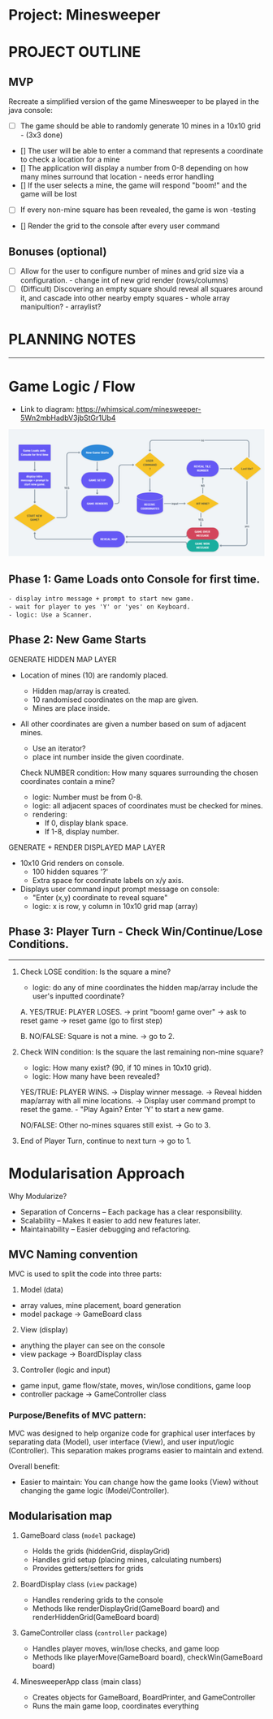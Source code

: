 # Project: Minesweeper

# PROJECT OUTLINE

## MVP

Recreate a simplified version of the game Minesweeper to be played in the java console:

- [ ] The game should be able to randomly generate 10 mines in a 10x10 grid - (3x3 done)
- [] The user will be able to enter a command that represents a coordinate to check a location for a mine
- [] The application will display a number from 0-8 depending on how many mines surround that location - needs error handling
- [] If the user selects a mine, the game will respond "boom!" and the game will be lost
- [ ] If every non-mine square has been revealed, the game is won -testing
- [] Render the grid to the console after every user command

## Bonuses (optional)

- [ ] Allow for the user to configure number of mines and grid size via a configuration. - change int of new grid render (rows/columns)
- [ ] (Difficult) Discovering an empty square should reveal all squares around it, and cascade into other nearby empty squares - whole array manipultion? - arraylist?

# PLANNING NOTES

---

# Game Logic / Flow

- Link to diagram: https://whimsical.com/minesweeper-5Wn2mbHadbV3jbStGr1Ub4

![flowchart1](flowchart1.png)

## Phase 1: Game Loads onto Console for first time.

    - display intro message + prompt to start new game.
    - wait for player to yes 'Y' or 'yes' on Keyboard.
    - logic: Use a Scanner.

## Phase 2: New Game Starts

GENERATE HIDDEN MAP LAYER

- Location of mines (10) are randomly placed.

  - Hidden map/array is created.
  - 10 randomised coordinates on the map are given.
  - Mines are place inside.

- All other coordinates are given a number based on sum of adjacent mines.

  - Use an iterator?
  - place int number inside the given coordinate.

  Check NUMBER condition: How many squares surrounding the chosen coordinates contain a mine?

  - logic: Number must be from 0-8.
  - logic: all adjacent spaces of coordinates must be checked for mines.
  - rendering:
    - If 0, display blank space.
    - If 1-8, display number.

GENERATE + RENDER DISPLAYED MAP LAYER

- 10x10 Grid renders on console.
  - 100 hidden squares '?'
  - Extra space for coordinate labels on x/y axis.
- Displays user command input prompt message on console:
  - "Enter (x,y) coordinate to reveal square"
  - logic: x is row, y column in 10x10 grid map (array)

## Phase 3: Player Turn - Check Win/Continue/Lose Conditions.

---

1. Check LOSE condition: Is the square a mine?

   - logic: do any of mine coordinates the hidden map/array include the user's inputted coordinate?

   A. YES/TRUE: PLAYER LOSES.
   → print "boom! game over"
   -> ask to reset game
   → reset game (go to first step)

   B. NO/FALSE: Square is not a mine. -> go to 2.

2. Check WIN condition: Is the square the last remaining non-mine square?

   - logic: How many exist? (90, if 10 mines in 10x10 grid).
   - logic: How many have been revealed?

   YES/TRUE: PLAYER WINS.
   -> Display winner message.
   -> Reveal hidden map/array with all mine locations.
   -> Display user command prompt to reset the game. - "Play Again? Enter 'Y' to start a new game.

   NO/FALSE: Other no-mines squares still exist. -> Go to 3.

3. End of Player Turn, continue to next turn -> go to 1.

# Modularisation Approach

Why Modularize?

- Separation of Concerns – Each package has a clear responsibility.
- Scalability – Makes it easier to add new features later.
- Maintainability – Easier debugging and refactoring.

## MVC Naming convention

MVC is used to split the code into three parts:

1. Model (data)

- array values, mine placement, board generation
- model package -> GameBoard class

2. View (display)

- anything the player can see on the console
- view package -> BoardDisplay class

3. Controller (logic and input)

- game input, game flow/state, moves, win/lose conditions, game loop
- controller package -> GameController class

### Purpose/Benefits of MVC pattern:

MVC was designed to help organize code for graphical user interfaces by separating data (Model), user interface (View), and user input/logic (Controller). This separation makes programs easier to maintain and extend.

Overall benefit:

- Easier to maintain: You can change how the game looks (View) without changing the game logic (Model/Controller).

## Modularisation map

1. GameBoard class (`model` package)

   - Holds the grids (hiddenGrid, displayGrid)
   - Handles grid setup (placing mines, calculating numbers)
   - Provides getters/setters for grids

2. BoardDisplay class (`view` package)

   - Handles rendering grids to the console
   - Methods like renderDisplayGrid(GameBoard board) and renderHiddenGrid(GameBoard board)

3. GameController class (`controller` package)

   - Handles player moves, win/lose checks, and game loop
   - Methods like playerMove(GameBoard board), checkWin(GameBoard board)

4. MinesweeperApp class (main class)
   - Creates objects for GameBoard, BoardPrinter, and GameController
   - Runs the main game loop, coordinates everything
